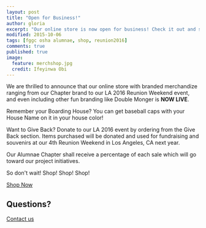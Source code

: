```yaml
---
layout: post
title: "Open for Business!"
author: gloria
excerpt: "Our online store is now open for business! Check it out and start shopping..."
modified: 2015-10-06
tags: [fggc osha alumnae, shop, reunion2016]
comments: true
published: true
image:
  feature: merchshop.jpg
  credit: Ifeyinwa Obi 
---
```


We are thrilled to announce that our online store with branded merchandize ranging from our Chapter brand to our LA 2016 Reunion Weekend event, and even including other fun branding like Double Monger is **NOW LIVE**. 

Remember your Boarding House? You can get baseball caps with your House Name on it in your house color!

Want to Give Back? Donate to our LA 2016 event by ordering from the Give Back section. Items purchased will be donated and used for fundraising and souvenirs at our 4th Reunion Weekend in Los Angeles, CA next year.

Our Alumnae Chapter shall receive a percentage of each sale which will go toward our project initiatives.

So don't wait! Shop! Shop! Shop! 

<div markdown="0"><a href="http://www.cafepress.com/fggcoshaalumnaeuccshop" class="btn">Shop Now</a></div>

## Questions? 
[Contact us](mailto:shop@alumnae.fggconitsha.com)